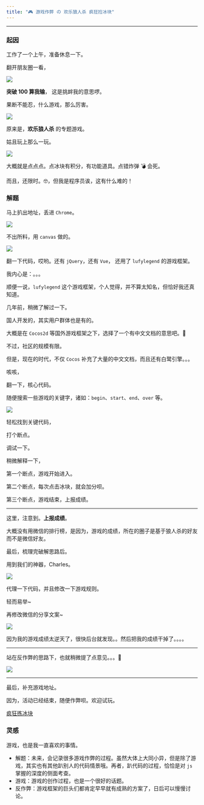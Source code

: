 ```yaml
---
title: "🎮 游戏作弊 の 欢乐狼人杀 疯狂捡冰块"
---
```


---

### 起因

工作了一个上午，准备休息一下。

翻开朋友圈一看，

![](/image/post/170811/01.jpg)

**突破 100 算我输**， 这是挑衅我的意思啰。

果断不能忍，什么游戏，那么厉害。

![](/image/post/170811/02.jpg)

原来是，**欢乐狼人杀** 的专题游戏。

姑且玩上那么一玩。

![](/image/post/170811/03.jpg)

大概就是点点点。点冰块有积分，有功能道具。点错炸弹 💣 会死。

而且，还限时。🤓，但我是程序员诶，这有什么难的！

### 解题

马上扒出地址，丢进 `Chrome`。

![](/image/post/170811/04.jpg)

不出所料，用 `canvas` 做的。

![](/image/post/170811/05.jpg)

翻一下代码，哎哟。还有 `jQuery`，还有 `Vue`， 还用了 `lufylegend` 的游戏框架。

我内心是：。。。

顺便一说，`lufylegend` 这个游戏框架，个人觉得，并不算太知名，但恰好我还真知道。

几年前，稍微了解过一下。

国人开发的，其实用户群体也是有的。

大概是在 `Cocos2d` 等国外游戏框架之下，选择了一个有中文文档的意思吧。🤔

不过，社区的规模有限。

但是，现在的时代，不仅 `Cocos` 补充了大量的中文文档，而且还有白鹭引擎。。。

咳咳，

翻一下，核心代码。

随便搜索一些游戏的关键字，诸如：`begin`、`start`、`end`、`over` 等。

![](/image/post/170811/06.jpg)

轻松找到关键代码，

打个断点。

调试一下。

稍微解释一下，

第一个断点，游戏开始进入。

第二个断点，每次点击冰块，就会加分呗。

第三个断点，游戏结束，上报成绩。

---

这里，注意到。**上报成绩**。

大概没有用微信的排行榜，是因为，游戏的成绩，所在的圈子是基于狼人杀的好友而不是微信好友。

最后，梳理完破解思路后。

用到我们的神器，Charles。

![](/image/post/170811/07.jpg)

代理一下代码，并且修改一下游戏规则。

轻而易举~

再修改微信的分享文案~

![](/image/post/170811/08.jpg)

因为我的游戏成绩太逆天了，很快后台就发现。。然后把我的成绩干掉了。。。。

---

站在反作弊的思路下，也就稍微提了点意见。。。🤒

![](/image/post/170811/09.jpg)

---

最后，补充游戏地址。

因为，活动已经结束，随便作弊呗。欢迎试玩。

[疯狂拣冰块](https://langrensha.yy.com/a/game_iceblock_17/wxindex.html)

### 灵感

游戏，也是我一直喜欢的事情。

* 解题：未来，会记录很多游戏作弊的过程。虽然大体上大同小异，但是除了游戏，其实也有其他趴别人的代码情景哦。再者，趴代码的过程，恰恰是对 `js` 掌握的深度的侧面考查。
* 游戏：游戏的创作过程，也是一个很好的话题。
* 反作弊：游戏框架的巨头们都肯定早早就有成熟的方案了，日后可以慢慢讨论。
